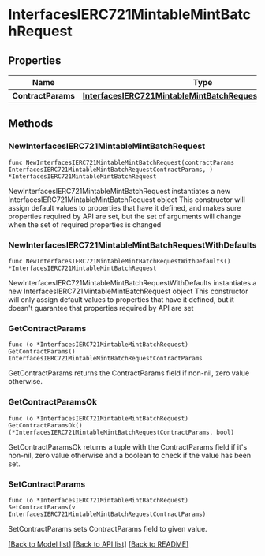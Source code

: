 # InterfacesIERC721MintableMintBatchRequest

## Properties

Name | Type | Description | Notes
------------ | ------------- | ------------- | -------------
**ContractParams** | [**InterfacesIERC721MintableMintBatchRequestContractParams**](InterfacesIERC721MintableMintBatchRequestContractParams.md) |  | 

## Methods

### NewInterfacesIERC721MintableMintBatchRequest

`func NewInterfacesIERC721MintableMintBatchRequest(contractParams InterfacesIERC721MintableMintBatchRequestContractParams, ) *InterfacesIERC721MintableMintBatchRequest`

NewInterfacesIERC721MintableMintBatchRequest instantiates a new InterfacesIERC721MintableMintBatchRequest object
This constructor will assign default values to properties that have it defined,
and makes sure properties required by API are set, but the set of arguments
will change when the set of required properties is changed

### NewInterfacesIERC721MintableMintBatchRequestWithDefaults

`func NewInterfacesIERC721MintableMintBatchRequestWithDefaults() *InterfacesIERC721MintableMintBatchRequest`

NewInterfacesIERC721MintableMintBatchRequestWithDefaults instantiates a new InterfacesIERC721MintableMintBatchRequest object
This constructor will only assign default values to properties that have it defined,
but it doesn't guarantee that properties required by API are set

### GetContractParams

`func (o *InterfacesIERC721MintableMintBatchRequest) GetContractParams() InterfacesIERC721MintableMintBatchRequestContractParams`

GetContractParams returns the ContractParams field if non-nil, zero value otherwise.

### GetContractParamsOk

`func (o *InterfacesIERC721MintableMintBatchRequest) GetContractParamsOk() (*InterfacesIERC721MintableMintBatchRequestContractParams, bool)`

GetContractParamsOk returns a tuple with the ContractParams field if it's non-nil, zero value otherwise
and a boolean to check if the value has been set.

### SetContractParams

`func (o *InterfacesIERC721MintableMintBatchRequest) SetContractParams(v InterfacesIERC721MintableMintBatchRequestContractParams)`

SetContractParams sets ContractParams field to given value.



[[Back to Model list]](../README.md#documentation-for-models) [[Back to API list]](../README.md#documentation-for-api-endpoints) [[Back to README]](../README.md)


